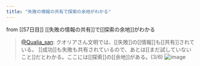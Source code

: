 ```yaml
---
title: "失敗の情報の共有で探索の余地がわかる"
---
```


from [[57日目]]
[[失敗の情報の共有]]で[[探索の余地]]がわかる
> [@Qualia_san](https://twitter.com/Qualia_san/status/1605946068444672000?s=20&t=F02GBxKjQekbDg-g0GozBA): クオリアさん文明では、[[失敗]]の[[情報]]も[[共有]]されている。
> [[成功]]も失敗も共有されているので、あとは[[まだ試していないこと]]だとわかる。ここには[[探索]]の[[余地]]がある。(3/6)
> ![image](https://pbs.twimg.com/media/Fkl2509UEAEUO6v.png)
